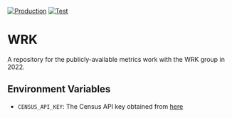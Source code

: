 [![Production](https://img.shields.io/badge/Deployment-Production-78BE20)](https://techimpact.shinyapps.io/WRK-dashboard) [![Test](https://img.shields.io/badge/Deployment-Test-0057B8)](https://techimpact.shinyapps.io/WRK-dashboard-test) 

# WRK

A repository for the publicly-available metrics work with the WRK group in 2022.


## Environment Variables
- `CENSUS_API_KEY`: The Census API key obtained from [here](https://api.census.gov/data/key_signup.html)
